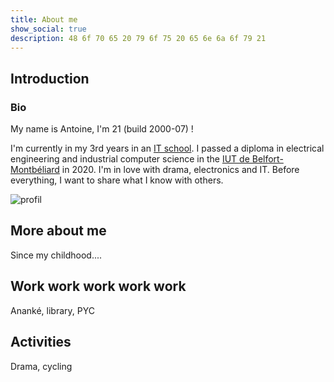 ```yaml
---
title: About me
show_social: true
description: 48 6f 70 65 20 79 6f 75 20 65 6e 6a 6f 79 21
---
```

## Introduction
### Bio

My name is Antoine, I'm 21 (build 2000-07) !

I'm currently in my 3rd years in an [IT school](https://www.ynov-paris.com/).
I passed a diploma in electrical engineering and industrial computer science in the [IUT de Belfort-Montbéliard](http://www.iut-bm.univ-fcomte.fr/) in 2020.
I'm in love with drama, electronics and IT. Before everything, I want to share what I know with others.

![profil](LittleDuckSugar/assets/images/profil.jpg)

<!-- Add card like a contact card -->

## More about me

Since my childhood....

## Work work work work work

Ananké, library, PYC

## Activities

Drama, cycling
